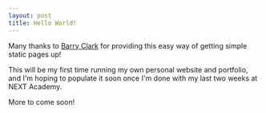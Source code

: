 ```yaml
---
layout: post
title: Hello World!
---
```


Many thanks to [Barry Clark](https://github.com/barryclark/jekyll-now) for providing this easy way of getting simple static pages up!

This will be my first time running my own personal website and portfolio, and I'm hoping to populate it soon once I'm done with my last two weeks at NEXT Academy.

More to come soon!
